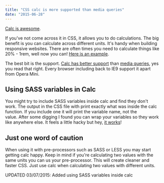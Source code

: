 ```yaml
---
title: "CSS calc is more supported than media queries"
date: "2015-06-28"
---
```


[Calc is awesome](https://developer.mozilla.org/en-US/docs/Web/CSS/calc).

If you've not come across it in CSS, it allows you to do calculations. The big benefit is you can calculate across different units. It's handy when building responsive websites. There are often times you need to calculate things like 20% - 1rem, well now you can! [Here is an example](https://gist.github.com/daveredfern/7c597beb6281c5ab9092).

The best bit is the support. [Calc has better support](http://caniuse.com/#search=calc) than [media queries](http://caniuse.com/#feat=css-media-resolution), yes you read that right. Every browser including back to IE9 support it apart from Opera Mini.

## Using SASS variables in Calc

You might try to include SASS variables inside calc and find they don't work. The output in the CSS file with print exactly what was inside the calc function. If you include one it will print the variable name, not the value. After some digging I found you can wrap your variables so they work like anywhere else. It feels a little hacky but hey, [it works](https://gist.github.com/daveredfern/4f4f48146ab7b9ffa636)!

## Just one word of caution

When using it with pre-processors such as SASS or LESS you may start getting calc happy. Keep in mind if you're calculating two values with the same units you can us your pre-processor. This will create cleaner and faster CSS. Just use calc when calculating two values with different units.

UPDATED 03/07/2015: Added using SASS variables inside calc
